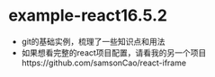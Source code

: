 # example-react16.5.2
- git的基础实例，梳理了一些知识点和用法
- 如果想看完整的react项目配置，请看我的另一个项目https://github.com/samsonCao/react-iframe
